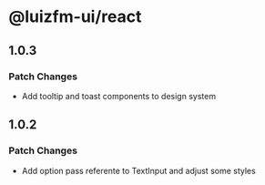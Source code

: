 # @luizfm-ui/react

## 1.0.3

### Patch Changes

- Add tooltip and toast components to design system

## 1.0.2

### Patch Changes

- Add option pass referente to TextInput and adjust some styles
